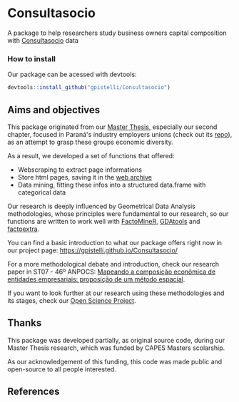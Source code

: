 # Consultasocio

A package to help researchers study business owners capital composition with [Consultasocio](https://www.consultasocio.com) data

### How to install

Our package can be acessed with devtools:

``` r
devtools::install_github("gpistelli/Consultasocio")
```

## Aims and objectives

This package originated from our [Master Thesis](https://acervodigital.ufpr.br/handle/1884/74947), especially our second chapter, focused in Paraná's industry employers unions (check out its [repo](https://github.com/gpistelli/Federacoes_Ind)), as an attempt to grasp these groups economic diversity.

As a result, we developed a set of functions that offered:

- Webscraping to extract page informations
- Store html pages, saving it in the [web archive](https://web.archive.org/)
- Data mining, fitting these infos into a structured data.frame with categorical data

Our research is deeply influenced by Geometrical Data Analysis methodologies, whose principles were fundamental to our research, so our functions are written to work well with [FactoMineR](https://cran.r-project.org/web/packages/FactoMineR/index.html), [GDAtools](https://cran.r-project.org/web/packages/GDAtools/index.html) and [factoextra](https://cran.r-project.org/web/packages/factoextra/index.html).

You can find a basic introduction to what our package offers right now in our project page: https://gpistelli.github.io/Consultasocio/

For a more methodological debate and introduction, check our research paper in ST07 - 46º ANPOCS: [Mapeando a composição econômica de entidades empresariais: proposição de um método espacial](https://www.encontro2022.anpocs.com/atividade/view?q=YToyOntzOjY6InBhcmFtcyI7czozNjoiYToxOntzOjEyOiJJRF9BVElWSURBREUiO3M6MzoiMTM0Ijt9IjtzOjE6ImgiO3M6MzI6ImE1NDM1YjRjYzcyZmMyMDNkMjk2ODhiNDI2NzRlNTJlIjt9&ID_ATIVIDADE=134).

If you want to look further at our research using these methodologies and its stages, check our [Open Science Project](https://osf.io/g3dmz/).

## Thanks

This package was developed partially, as original source code, during our Master Thesis research, which was funded by CAPES Masters scolarship.

As our acknowledgement of this funding, this code was made public and open-source to all people interested.

## References

